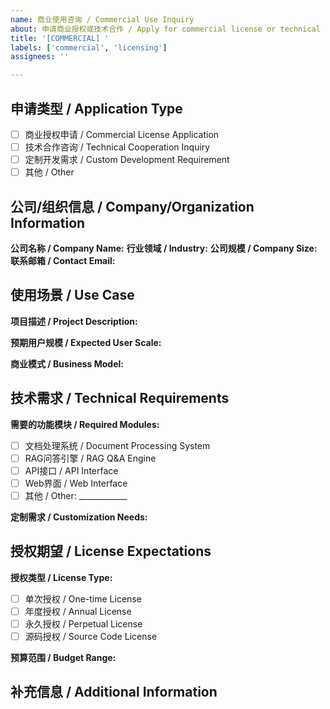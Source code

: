 ```yaml
---
name: 商业使用咨询 / Commercial Use Inquiry
about: 申请商业授权或技术合作 / Apply for commercial license or technical cooperation
title: '[COMMERCIAL] '
labels: ['commercial', 'licensing']
assignees: ''

---
```


## 申请类型 / Application Type
<!-- 请选择您的申请类型 / Please select your application type -->

- [ ] 商业授权申请 / Commercial License Application
- [ ] 技术合作咨询 / Technical Cooperation Inquiry  
- [ ] 定制开发需求 / Custom Development Requirement
- [ ] 其他 / Other

## 公司/组织信息 / Company/Organization Information

**公司名称 / Company Name:** 
**行业领域 / Industry:** 
**公司规模 / Company Size:** 
**联系邮箱 / Contact Email:** 

## 使用场景 / Use Case

**项目描述 / Project Description:**
<!-- 请详细描述您的项目和使用场景 -->

**预期用户规模 / Expected User Scale:**
<!-- 请说明预期的用户数量和使用频率 -->

**商业模式 / Business Model:**
<!-- 请简述您的商业模式 -->

## 技术需求 / Technical Requirements

**需要的功能模块 / Required Modules:**
- [ ] 文档处理系统 / Document Processing System
- [ ] RAG问答引擎 / RAG Q&A Engine  
- [ ] API接口 / API Interface
- [ ] Web界面 / Web Interface
- [ ] 其他 / Other: ____________

**定制需求 / Customization Needs:**
<!-- 请描述需要定制的功能 -->

## 授权期望 / License Expectations

**授权类型 / License Type:**
- [ ] 单次授权 / One-time License
- [ ] 年度授权 / Annual License
- [ ] 永久授权 / Perpetual License
- [ ] 源码授权 / Source Code License

**预算范围 / Budget Range:**
<!-- 请提供大概的预算范围 -->

## 补充信息 / Additional Information

<!-- 请提供任何其他相关信息 -->
